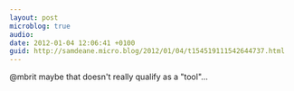 ```yaml
---
layout: post
microblog: true
audio: 
date: 2012-01-04 12:06:41 +0100
guid: http://samdeane.micro.blog/2012/01/04/t154519111542644737.html
---
```

@mbrit maybe that doesn't really qualify as a "tool"...
